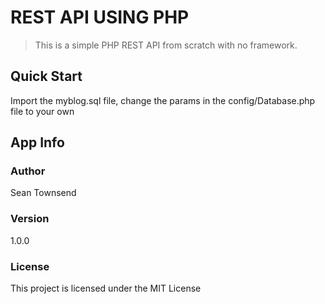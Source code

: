 # REST API USING PHP

> This is a simple PHP REST API from scratch with no framework.

## Quick Start

Import the myblog.sql file, change the params in the config/Database.php file to your own

## App Info

### Author

Sean Townsend

### Version

1.0.0

### License

This project is licensed under the MIT License